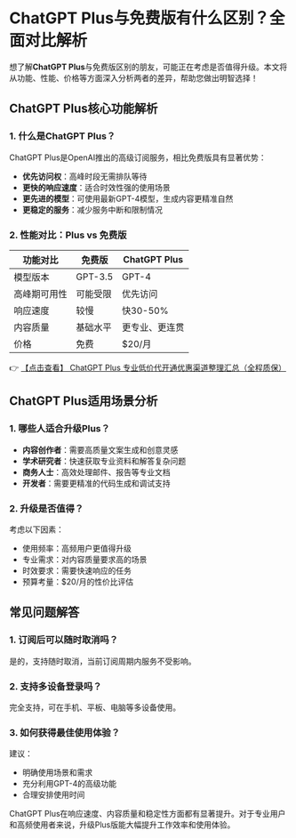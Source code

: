 # ChatGPT Plus与免费版有什么区别？全面对比解析

想了解**ChatGPT Plus**与免费版区别的朋友，可能正在考虑是否值得升级。本文将从功能、性能、价格等方面深入分析两者的差异，帮助您做出明智选择！

## ChatGPT Plus核心功能解析

### 1. 什么是ChatGPT Plus？

ChatGPT Plus是OpenAI推出的高级订阅服务，相比免费版具有显著优势：

- **优先访问权**：高峰时段无需排队等待
- **更快的响应速度**：适合时效性强的使用场景
- **更先进的模型**：可使用最新GPT-4模型，生成内容更精准自然
- **更稳定的服务**：减少服务中断和限制情况

### 2. 性能对比：Plus vs 免费版

| 功能对比        | 免费版          | ChatGPT Plus      |
|---------------|---------------|------------------|
| 模型版本       | GPT-3.5       | GPT-4            |
| 高峰期可用性   | 可能受限       | 优先访问          |
| 响应速度       | 较慢          | 快30-50%         |
| 内容质量       | 基础水平       | 更专业、更连贯    |
| 价格          | 免费          | $20/月           |

👉 [【点击查看】 ChatGPT Plus 专业低价代开通优惠渠道整理汇总（全程质保）](https://bit.ly/DaiKai)

## ChatGPT Plus适用场景分析

### 1. 哪些人适合升级Plus？

- **内容创作者**：需要高质量文案生成和创意灵感
- **学术研究者**：快速获取专业资料和解答复杂问题
- **商务人士**：高效处理邮件、报告等专业文档
- **开发者**：需要更精准的代码生成和调试支持

### 2. 升级是否值得？

考虑以下因素：
- 使用频率：高频用户更值得升级
- 专业需求：对内容质量要求高的场景
- 时效要求：需要快速响应的任务
- 预算考量：$20/月的性价比评估

## 常见问题解答

### 1. 订阅后可以随时取消吗？
是的，支持随时取消，当前订阅周期内服务不受影响。

### 2. 支持多设备登录吗？
完全支持，可在手机、平板、电脑等多设备使用。

### 3. 如何获得最佳使用体验？
建议：
- 明确使用场景和需求
- 充分利用GPT-4的高级功能
- 合理安排使用时间

ChatGPT Plus在响应速度、内容质量和稳定性方面都有显著提升。对于专业用户和高频使用者来说，升级Plus版能大幅提升工作效率和使用体验。